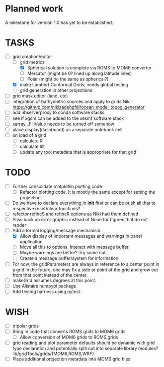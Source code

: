 # Planned work

A milestone for version 1.0 has yet to be established.

# TASKS

 - [ ] grid creation/editor
   - [ ] grid metrics
     - [X] Spherical solution is complete via ROMS to MOM6 converter
     - [ ] Mercator (might be 0? lined up along latitude lines)
     - [ ] Polar (might be the same as spherical?)
   - [X] make Lambert Conformal Grids; needs global testing
   - [ ] grid generation in other projections
 - [ ] grid mask editor (land, etc)
 - [ ] integration of bathymetric sources and apply to grids
       Niki: https://github.com/nikizadehgfdl/ocean_model_topog_generator
 - [ ] add nbserverproxy to conda software stacks
 - [ ] see if xgcm can be added to the xesmf software stack
 - [ ] xarray \_FillValue needs to be turned off somehow
 - [ ] place display(dashboard) as a separate notebook cell
 - [ ] on load of a grid
   - [ ] calculate R
   - [ ] calculate tilt
   - [ ] update any tool metadata that is appropriate for that grid

# TODO

 - [ ] Further consolidate matplotlib plotting code
   - [ ] Refactor plotting code.  It is mostly the same except for setting the projection.
 - [ ] Do we have to declare everything in __init__ first or can be push all that to respective reset/clear functions?
 - [ ] refactor refineS and refineR options as Niki had them defined
 - [ ] Pass back an error graphic instead of None for figures that do not render
 - [ ] Add a formal logging/message mechanism.
   - [X] Allow display of important messages and warnings in panel application
   - [ ] Move all this to options.  Interact with message buffer.
   - [ ] Maybe warnings are better? Try some out.
   - [ ] Create a message buffer/system for information 
 - [ ] For now, the gridParameters are always in reference to a center point in a grid
   in the future, one may fix a side or point of the grid and grow out from that point
   instead of the center.
 - [ ] makeGrid assumes degrees at this point.
 - [ ] Use Alistairs numpypi package
 - [ ] Add testing harness using pytest.

# WISH

 - [ ] tripolar grids
 - [ ] Bring in code that converts ROMS grids to MOM6 grids
   - [ ] Allow conversion of MOM6 grids to ROMS grids
 - [ ] grid reading and plot parameter defaults should be dynamic with grid type declaration and potentially
       split out into separate library modules? lib/gridTools/grids/{MOM6,ROMS,WRF}
 - [ ] Place additional projection metadata into MOM6 grid files
